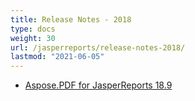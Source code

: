```yaml
---
title: Release Notes - 2018
type: docs
weight: 30
url: /jasperreports/release-notes-2018/
lastmod: "2021-06-05"
---
```


- [Aspose.PDF for JasperReports 18.9](/pdf/jasperreports/aspose-pdf-for-jasperreports-18-9/)
